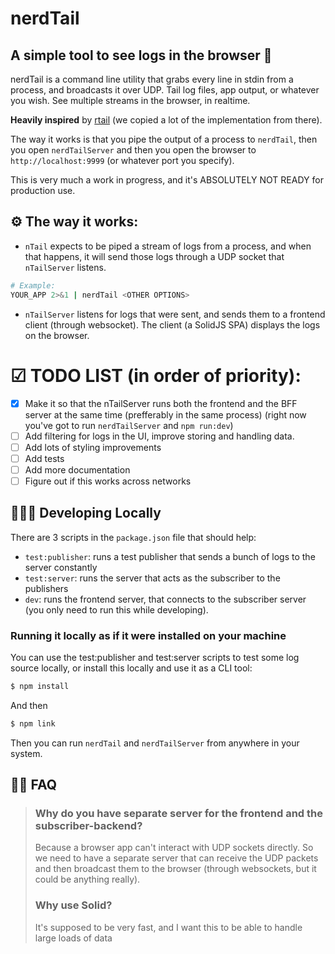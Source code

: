 # nerdTail
## A simple tool to see logs in the browser 🐛
nerdTail is a command line utility that grabs every line in stdin from a process, and broadcasts it over UDP. 
Tail log files, app output, or whatever you wish. See multiple streams in the browser, in realtime.

**Heavily inspired** by [rtail](https://github.com/kilianc/rtail) (we copied a lot of the implementation from there).

The way it works is that you pipe the output of a process to `nerdTail`, then you open `nerdTailServer` and then you open the browser to `http://localhost:9999` (or whatever port you specify).

This is very much a work in progress, and it's ABSOLUTELY NOT READY for production use.

## ⚙️ The way it works:

 - `nTail` expects to be piped a stream of logs from a process, and when that happens, it will send those logs through a UDP socket that `nTailServer` listens.
  ```bash
 # Example:
  YOUR_APP 2>&1 | nerdTail <OTHER OPTIONS>
 ```
 - `nTailServer` listens for logs that were sent, and sends them to a frontend client (through websocket). The client (a SolidJS SPA) displays the logs on the browser.

# ☑ TODO LIST (in order of priority):
 - [x] Make it so that the nTailServer runs both the frontend and the BFF server at the same time (prefferably in the same process) (right now you've got to run `nerdTailServer` and `npm run:dev`)
 - [ ] Add filtering for logs in the UI, improve storing and handling data.
 - [ ] Add lots of styling improvements
 - [ ] Add tests
 - [ ] Add more documentation
 - [ ] Figure out if this works across networks

## 🧑🏻‍💻 Developing Locally

There are 3 scripts in the `package.json` file that should help:
 - `test:publisher`: runs a test publisher that sends a bunch of logs to the server constantly
  - `test:server`: runs the server that acts as the subscriber to the publishers
  - `dev`: runs the frontend server, that connects to the subscriber server (you only need to run this while developing).
  
### Running it locally as if it were installed on your machine
You can use the test:publisher and test:server scripts to test some log source locally, or install this locally and use it as a CLI tool:

```bash
$ npm install
```
And then

```bash
$ npm link
```

Then you can run `nerdTail` and `nerdTailServer` from anywhere in your system.

## 🙋🏻 FAQ

  
>### Why do you have separate server for the frontend and the subscriber-backend?
> Because a browser app can't interact with UDP sockets directly. So we need to have a separate server that can receive the UDP packets and then broadcast them to the browser (through websockets, but it could be anything really).
>### Why use Solid?
> It's supposed to be very fast, and I want this to be able to handle large loads of data
